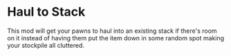 # Haul to Stack

This mod will get your pawns to haul into an existing stack if there's room on it instead of having them put the item down in some random spot making your stockpile all cluttered.